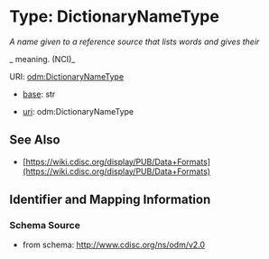 # Type: DictionaryNameType




_A name given to a reference source that lists words and gives their_

_                meaning. (NCI)_



URI: [odm:DictionaryNameType](http://www.cdisc.org/ns/odm/v2.0/DictionaryNameType)

* [base](https://w3id.org/linkml/base): str

* [uri](https://w3id.org/linkml/uri): odm:DictionaryNameType









## See Also

* [https://wiki.cdisc.org/display/PUB/Data+Formats](https://wiki.cdisc.org/display/PUB/Data+Formats)

## Identifier and Mapping Information







### Schema Source


* from schema: http://www.cdisc.org/ns/odm/v2.0



